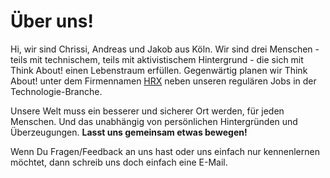 # Über uns!

Hi, wir sind Chrissi, Andreas und Jakob aus Köln. Wir sind drei Menschen - teils mit technischem, teils mit aktivistischem Hintergrund - die sich mit Think About! einen Lebenstraum erfüllen. Gegenwärtig planen wir Think About! unter dem Firmennamen [HRX](https://hrx.events/) neben unseren regulären Jobs in der Technologie-Branche.

Unsere Welt muss ein besserer und sicherer Ort werden, für jeden Menschen. Und das unabhängig von persönlichen Hintergründen und Überzeugungen. **Lasst uns gemeinsam etwas bewegen!**

Wenn Du Fragen/Feedback an uns hast oder uns einfach nur kennenlernen möchtet, dann schreib uns doch einfach eine E-Mail. 
